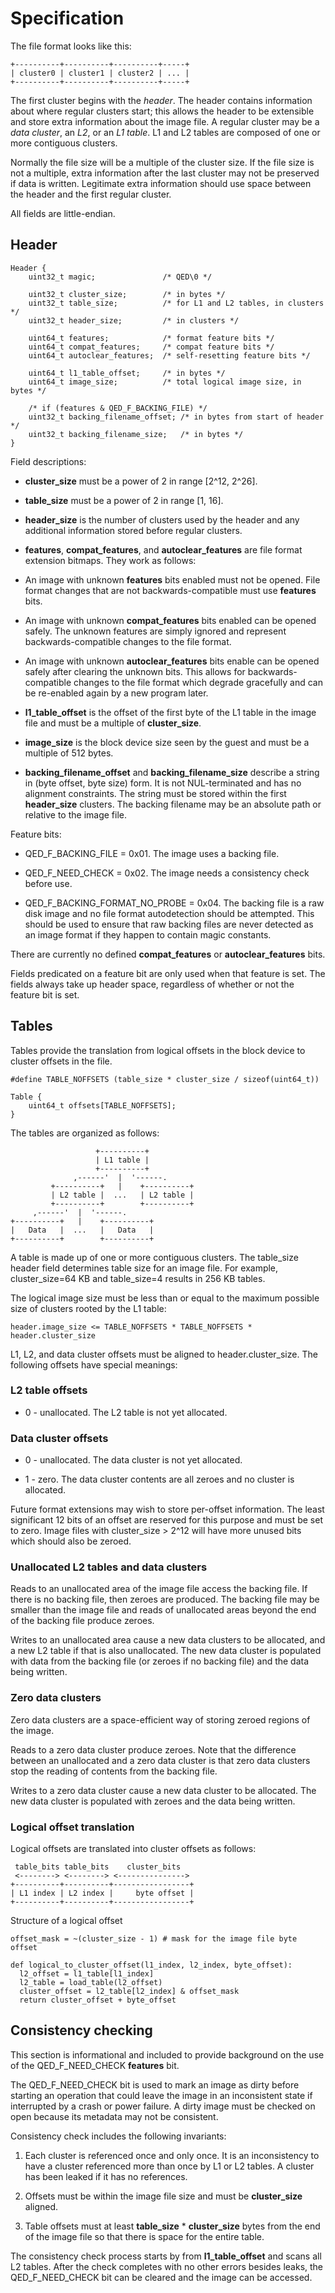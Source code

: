 Specification
=============

The file format looks like this:

    +----------+----------+----------+-----+
    | cluster0 | cluster1 | cluster2 | ... |
    +----------+----------+----------+-----+

The first cluster begins with the *header*.  The header contains information
about where regular clusters start; this allows the header to be extensible and
store extra information about the image file.  A regular cluster may be a *data
cluster*, an *L2*, or an *L1 table*.  L1 and L2 tables are composed of one or
more contiguous clusters.

Normally the file size will be a multiple of the cluster size.  If the file
size is not a multiple, extra information after the last cluster may not be
preserved if data is written.  Legitimate extra information should use space
between the header and the first regular cluster.

All fields are little-endian.

Header
------
    Header {
        uint32_t magic;               /* QED\0 */
    
        uint32_t cluster_size;        /* in bytes */
        uint32_t table_size;          /* for L1 and L2 tables, in clusters */
        uint32_t header_size;         /* in clusters */
    
        uint64_t features;            /* format feature bits */
        uint64_t compat_features;     /* compat feature bits */
        uint64_t autoclear_features;  /* self-resetting feature bits */
   
        uint64_t l1_table_offset;     /* in bytes */
        uint64_t image_size;          /* total logical image size, in bytes */
    
        /* if (features & QED_F_BACKING_FILE) */
        uint32_t backing_filename_offset; /* in bytes from start of header */
        uint32_t backing_filename_size;   /* in bytes */
    }

Field descriptions:

 * __cluster_size__ must be a power of 2 in range [2^12, 2^26].

 * __table_size__ must be a power of 2 in range [1, 16].

 * __header_size__ is the number of clusters used by the header and any
   additional information stored before regular clusters.

 * __features__, __compat_features__, and __autoclear_features__ are file format
   extension bitmaps.  They work as follows:

  - An image with unknown __features__ bits enabled must not be opened.  File
    format changes that are not backwards-compatible must use __features__ bits.

  - An image with unknown __compat_features__ bits enabled can be opened safely.
    The unknown features are simply ignored and represent backwards-compatible
    changes to the file format.

  - An image with unknown __autoclear_features__ bits enable can be opened
    safely after clearing the unknown bits.  This allows for
    backwards-compatible changes to the file format which degrade gracefully and
    can be re-enabled again by a new program later.

 * __l1_table_offset__ is the offset of the first byte of the L1 table in the
   image file and must be a multiple of __cluster_size__.

 * __image_size__ is the block device size seen by the guest and must be a
   multiple of 512 bytes.

 * __backing_filename_offset__ and __backing_filename_size__ describe a string
   in (byte offset, byte size) form.  It is not NUL-terminated and has no
   alignment constraints.  The string must be stored within the first
   __header_size__ clusters.  The backing filename may be an absolute path or
   relative to the image file.

Feature bits:

 * QED_F_BACKING_FILE = 0x01.  The image uses a backing file.

 * QED_F_NEED_CHECK = 0x02.  The image needs a consistency check before use.

 * QED_F_BACKING_FORMAT_NO_PROBE = 0x04.  The backing file is a raw disk image
   and no file format autodetection should be attempted.  This should be used
   to ensure that raw backing files are never detected as an image format if
   they happen to contain magic constants.

There are currently no defined __compat_features__ or __autoclear_features__
bits.

Fields predicated on a feature bit are only used when that feature is set.  The
fields always take up header space, regardless of whether or not the feature
bit is set.

Tables
------

Tables provide the translation from logical offsets in the block device to
cluster offsets in the file.

    #define TABLE_NOFFSETS (table_size * cluster_size / sizeof(uint64_t))
     
    Table {
        uint64_t offsets[TABLE_NOFFSETS];
    }

The tables are organized as follows:

                       +----------+
                       | L1 table |
                       +----------+
                  ,------'  |  '------.
             +----------+   |    +----------+
             | L2 table |  ...   | L2 table |
             +----------+        +----------+
         ,------'  |  '------.
    +----------+   |    +----------+
    |   Data   |  ...   |   Data   |
    +----------+        +----------+

A table is made up of one or more contiguous clusters.  The table_size header
field determines table size for an image file.  For example, cluster_size=64 KB
and table_size=4 results in 256 KB tables.

The logical image size must be less than or equal to the maximum possible size
of clusters rooted by the L1 table:

    header.image_size <= TABLE_NOFFSETS * TABLE_NOFFSETS * header.cluster_size

L1, L2, and data cluster offsets must be aligned to header.cluster_size.  The
following offsets have special meanings:

### L2 table offsets

 * 0 - unallocated.  The L2 table is not yet allocated.

### Data cluster offsets

 * 0 - unallocated.  The data cluster is not yet allocated.

 * 1 - zero.  The data cluster contents are all zeroes and no cluster is
   allocated.

Future format extensions may wish to store per-offset information.  The least
significant 12 bits of an offset are reserved for this purpose and must be set
to zero.  Image files with cluster_size > 2^12 will have more unused bits which
should also be zeroed.

### Unallocated L2 tables and data clusters

Reads to an unallocated area of the image file access the backing file.  If
there is no backing file, then zeroes are produced.  The backing file may be
smaller than the image file and reads of unallocated areas beyond the end of
the backing file produce zeroes.

Writes to an unallocated area cause a new data clusters to be allocated, and a
new L2 table if that is also unallocated.  The new data cluster is populated
with data from the backing file (or zeroes if no backing file) and the data
being written.

### Zero data clusters

Zero data clusters are a space-efficient way of storing zeroed regions of the
image.

Reads to a zero data cluster produce zeroes.  Note that the difference between
an unallocated and a zero data cluster is that zero data clusters stop the
reading of contents from the backing file.

Writes to a zero data cluster cause a new data cluster to be allocated.  The
new data cluster is populated with zeroes and the data being written.

### Logical offset translation

Logical offsets are translated into cluster offsets as follows:

     table_bits table_bits    cluster_bits
     <--------> <--------> <--------------->
    +----------+----------+-----------------+
    | L1 index | L2 index |     byte offset |
    +----------+----------+-----------------+
    
Structure of a logical offset
   
    offset_mask = ~(cluster_size - 1) # mask for the image file byte offset
    
    def logical_to_cluster_offset(l1_index, l2_index, byte_offset):
      l2_offset = l1_table[l1_index]
      l2_table = load_table(l2_offset)
      cluster_offset = l2_table[l2_index] & offset_mask
      return cluster_offset + byte_offset

Consistency checking
--------------------

This section is informational and included to provide background on the use of
the QED_F_NEED_CHECK __features__ bit.

The QED_F_NEED_CHECK bit is used to mark an image as dirty before starting an
operation that could leave the image in an inconsistent state if interrupted by
a crash or power failure.  A dirty image must be checked on open because its
metadata may not be consistent.

Consistency check includes the following invariants:

 1. Each cluster is referenced once and only once.  It is an inconsistency to
    have a cluster referenced more than once by L1 or L2 tables.  A cluster has
    been leaked if it has no references.

 2. Offsets must be within the image file size and must be __cluster_size__
    aligned.

 3. Table offsets must at least __table_size__ * __cluster_size__ bytes from the
    end of the image file so that there is space for the entire table.

The consistency check process starts by from __l1_table_offset__ and scans all
L2 tables.  After the check completes with no other errors besides leaks, the
QED_F_NEED_CHECK bit can be cleared and the image can be accessed.
